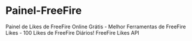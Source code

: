 # Painel-FreeFire
Painel de Likes de FreeFire Online Grátis - Melhor Ferramentas de FreeFire Likes - 100 Likes de FreeFire Diários! FreeFire Likes API
